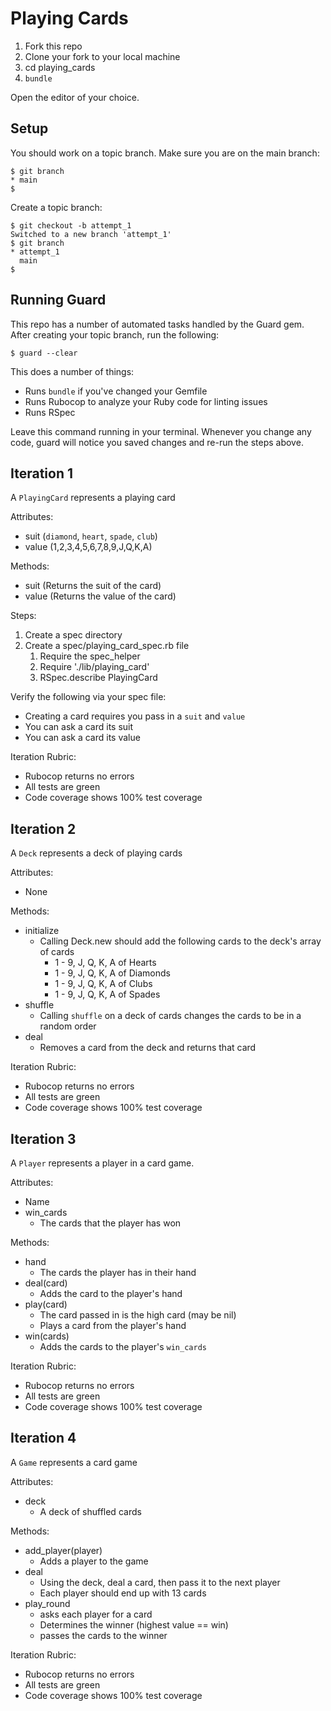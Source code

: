 # Playing Cards

1. Fork this repo
2. Clone your fork to your local machine
3. cd playing_cards
4. `bundle`

Open the editor of your choice.

## Setup

You should work on a topic branch. Make sure you are on the main branch:

```
$ git branch
* main
$
```

Create a topic branch:

```
$ git checkout -b attempt_1
Switched to a new branch 'attempt_1'
$ git branch
* attempt_1
  main
$
```

## Running Guard

This repo has a number of automated tasks handled by the Guard gem. After creating your topic branch, run the following:

```
$ guard --clear
```

This does a number of things:

* Runs `bundle` if you've changed your Gemfile
* Runs Rubocop to analyze your Ruby code for linting issues
* Runs RSpec

Leave this command running in your terminal. Whenever you change any code, guard will notice you saved changes and re-run the steps above.

## Iteration 1

A `PlayingCard` represents a playing card

Attributes:

* suit (`diamond`, `heart`, `spade`, `club`)
* value (1,2,3,4,5,6,7,8,9,J,Q,K,A)

Methods:

* suit (Returns the suit of the card)
* value (Returns the value of the card)

Steps:
1. Create a spec directory
2. Create a spec/playing_card_spec.rb file
   1. Require the spec_helper
   2. Require './lib/playing_card'
   3. RSpec.describe PlayingCard

Verify the following via your spec file:

* Creating a card requires you pass in a `suit` and `value`
* You can ask a card its suit
* You can ask a card its value

Iteration Rubric:

* Rubocop returns no errors
* All tests are green
* Code coverage shows 100% test coverage

## Iteration 2

A `Deck` represents a deck of playing cards

Attributes:

* None

Methods:

* initialize
  * Calling Deck.new should add the following cards to the deck's array of cards
    * 1 - 9, J, Q, K, A of Hearts
    * 1 - 9, J, Q, K, A of Diamonds
    * 1 - 9, J, Q, K, A of Clubs
    * 1 - 9, J, Q, K, A of Spades
* shuffle
  * Calling `shuffle` on a deck of cards changes the cards to be in a random order
* deal
  * Removes a card from the deck and returns that card

Iteration Rubric:

* Rubocop returns no errors
* All tests are green
* Code coverage shows 100% test coverage

## Iteration 3

A `Player` represents a player in a card game.

Attributes:

* Name
* win_cards
  * The cards that the player has won

Methods:

* hand
  * The cards the player has in their hand
* deal(card)
  * Adds the card to the player's hand
* play(card)
  * The card passed in is the high card (may be nil)
  * Plays a card from the player's hand
* win(cards)
   * Adds the cards to the player's `win_cards`
   
Iteration Rubric:

* Rubocop returns no errors
* All tests are green
* Code coverage shows 100% test coverage

## Iteration 4

A `Game` represents a card game

Attributes:

* deck
  * A deck of shuffled cards

Methods:

* add_player(player)
  * Adds a player to the game
* deal
  * Using the deck, deal a card, then pass it to the next player
  * Each player should end up with 13 cards
* play_round
  * asks each player for a card
  * Determines the winner (highest value == win)
  * passes the cards to the winner

Iteration Rubric:

* Rubocop returns no errors
* All tests are green
* Code coverage shows 100% test coverage
